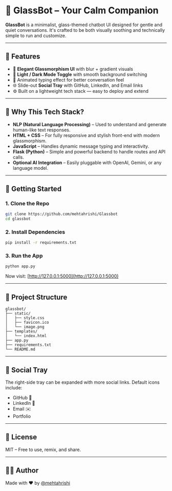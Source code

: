 # 🤖 GlassBot – Your Calm Companion

**GlassBot** is a minimalist, glass-themed chatbot UI designed for gentle and quiet conversations. It's crafted to be both visually soothing and technically simple to run and customize.

---

## 🌟 Features

* 🎨 **Elegant Glassmorphism UI** with blur + gradient visuals
* 🌃 **Light / Dark Mode Toggle** with smooth background switching
* 💬 Animated typing effect for better conversation feel
* 🌐 Slide-out **Social Tray** with GitHub, LinkedIn, and Email links
* ⚙️ Built on a lightweight tech stack — easy to deploy and extend

---

## 🧪 Why This Tech Stack?

* **NLP (Natural Language Processing)** – Used to understand and generate human-like text responses.
* **HTML + CSS** – For fully responsive and stylish front-end with modern glassmorphism.
* **JavaScript** – Handles dynamic message typing and interactivity.
* **Flask (Python)** – Simple and powerful backend to handle routes and API calls.
* **Optional AI Integration** – Easily pluggable with OpenAI, Gemini, or any language model.

---

## 🚀 Getting Started

### 1. Clone the Repo

```bash
git clone https://github.com/mehtahrishi/Glassbot
cd glassbot
```

### 2. Install Dependencies

```bash
pip install -r requirements.txt
```

### 3. Run the App

```bash
python app.py
```

Now visit: [http://127.0.0.1:5000](http://127.0.0.1:5000)

---

## 📂 Project Structure

```
glassbot/
├── static/
│   ├── style.css
│   ├── favicon.ico
│   └── image.png
├── templates/
│   └── index.html
├── app.py
├── requirements.txt
└── README.md
```

---

## 🔗 Social Tray

The right-side tray can be expanded with more social links. Default icons include:

* GitHub 🐙
* LinkedIn 💼
* Email ✉️
* Portfolio

---

## 📃 License

MIT – Free to use, remix, and share.

---

## 👨‍💼 Author

Made with ❤️ by [@mehtahrishi](https://github.com/mehtahrishi)
